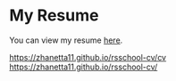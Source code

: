 # My Resume
You can view my resume [here](https://zhanetta11.github.io/rsschool-cv/cv).

https://zhanetta11.github.io/rsschool-cv/cv
https://zhanetta11.github.io/rsschool-cv/